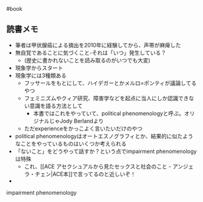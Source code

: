 #book 

## 読書メモ

- 筆者は甲状腺癌による摘出を2010年に経験してから、声帯が麻痺した
- 無自覚であることに気づくこと-それは「いつ」発生している？
	- (歴史に書かれないことを読み取るのがいつでも大変)
- 現象学からスタート
- 現象学には3種類ある
	- フッサールをもとにして、ハイデガーとかメルロ=ポンティが議論してるやつ
	- フェミニズムやクィア研究、障害学などを起点に当人にしか認識できない意識を語る方法として
		- 本書ではこれをやっていて、political phenomenologyと呼ぶ。オリジナルじゃJody Berlandより
	- ただexperienceをかっこよく言いたいだけのやつ
- political phenomenologyはオートエスノグラフィとか、結果的に似たようなことをやっているものはいくつか考えられる
- 「ないこと」をどうやって話すか？という点でimpairment phenomenologyは特殊
	- これ、[[ACE アセクシュアルから見たセックスと社会のこと - アンジェラ・チェン|ACE本]]で言ってるのと近しいぞ！
- 

impairment phenomenology
